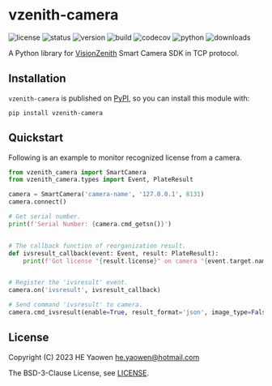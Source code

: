 # vzenith-camera

![license](https://img.shields.io/github/license/he-yaowen/vzenith-camera)
![status](https://img.shields.io/pypi/status/vzenith-camera)
![version](https://img.shields.io/pypi/v/vzenith-camera)
![build](https://img.shields.io/github/actions/workflow/status/he-yaowen/vzenith-camera/ubuntu-jammy.yml)
![codecov](https://img.shields.io/codecov/c/github/he-yaowen/vzenith-camera)
![python](https://img.shields.io/pypi/pyversions/vzenith-camera)
![downloads](https://img.shields.io/pypi/dm/vzenith-camera)

A Python library for [VisionZenith][1] Smart Camera SDK in TCP protocol.

## Installation

`vzenith-camera` is published on [PyPI][2], so you can install this module with:

```
pip install vzenith-camera
```

## Quickstart

Following is an example to monitor recognized license from a camera.

```python
from vzenith_camera import SmartCamera
from vzenith_camera.types import Event, PlateResult

camera = SmartCamera('camera-name', '127.0.0.1', 8131)
camera.connect()

# Get serial number.
print(f'Serial Number: {camera.cmd_getsn()}')


# The callback function of reorganization result.
def ivsresult_callback(event: Event, result: PlateResult):
    print(f'Got license "{result.license}" on camera "{event.target.name}".')


# Register the 'ivsresult' event.
camera.on('ivsresult', ivsresult_callback)

# Send command 'ivsresult' to camera.
camera.cmd_ivsresult(enable=True, result_format='json', image_type=False)
```

## License

Copyright (C) 2023 HE Yaowen <he.yaowen@hotmail.com>

The BSD-3-Clause License, see [LICENSE](./LICENSE).

[1]: https://www.vzenith.com

[2]: https://pypi.org/
